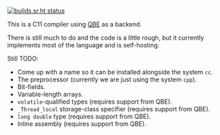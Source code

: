 [![builds.sr.ht status](https://builds.sr.ht/~mcf/cc.svg)](https://builds.sr.ht/~mcf/cc)

This is a C11 compiler using [QBE] as a backend.

There is still much to do and the code is a little rough, but it currently
implements most of the language and is self-hosting.

Still TODO:

- Come up with a name so it can be installed alongside the system `cc`.
- The preprocessor (currently we are just using the system `cpp`).
- Bit-fields.
- Variable-length arrays.
- `volatile`-qualified types (requires support from QBE).
- `_Thread_local` storage-class specifier (requires support from QBE).
- `long double` type (requires support from QBE).
- Inline assembly (requires support from QBE).

[QBE]: https://c9x.me/compile/
